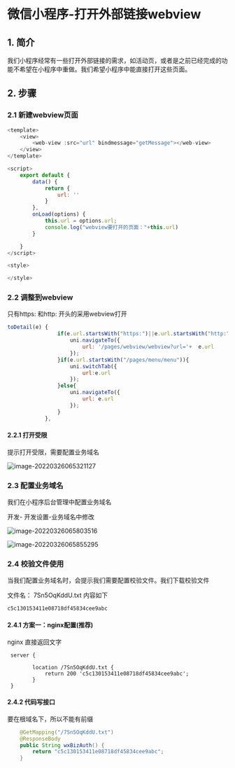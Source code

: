 # 微信小程序-打开外部链接webview

## 1. 简介

我们小程序经常有一些打开外部链接的需求，如活动页，或者是之前已经完成的功能不希望在小程序中重做。我们希望小程序中能直接打开这些页面。

## 2. 步骤

### 2.1 新建webview页面

```js
<template>
	<view>
		<web-view :src="url" bindmessage="getMessage"></web-view>
	</view>
</template>

<script>
	export default {
		data() {
			return {
				url: ''
			}
		},
		onLoad(options) {
			this.url = options.url;
			console.log("webview要打开的页面："+this.url)
		}

	}
</script>

<style>

</style>

```

### 2.2 调整到webview

只有https: 和http: 开头的采用webview打开

```js
toDetail(e) {
				if(e.url.startsWith("https:")||e.url.startsWith("http:")){
					uni.navigateTo({
						url: '/pages/webview/webview?url='+  e.url
					});
				}if(e.url.startsWith("/pages/menu/menu")){
					uni.switchTab({
						url:e.url
					});
				}else{
					uni.navigateTo({
						url: e.url
					});
				}
			},
```

#### 2.2.1 打开受限

提示打开受限，需要配置业务域名

![image-20220326065321127](https://zszblog.oss-cn-beijing.aliyuncs.com/zszblog/image-20220326065321127.png)

### 2.3 配置业务域名

我们在小程序后台管理中配置业务域名

开发- 开发设置-业务域名中修改

![image-20220326065803516](https://zszblog.oss-cn-beijing.aliyuncs.com/zszblog/image-20220326065803516.png)

![image-20220326065855295](https://zszblog.oss-cn-beijing.aliyuncs.com/zszblog/image-20220326065855295.png)

### 2.4 校验文件使用

当我们配置业务域名时，会提示我们需要配置校验文件。我们下载校验文件

文件名： 7Sn5OqKddU.txt  内容如下

```
c5c130153411e08718df45834cee9abc
```

#### 2.4.1 方案一：nginx配置(推荐)

nginx 直接返回文字

```nginx
 server {
        
        location /7Sn5OqKddU.txt {
            return 200 'c5c130153411e08718df45834cee9abc';
        }
 }
```

#### 2.4.2 代码写接口

要在根域名下，所以不能有前缀

```java
	@GetMapping("/7Sn5OqKddU.txt")
    @ResponseBody
    public String wxBizAuth() {
        return "c5c130153411e08718df45834cee9abc";
    }
```

